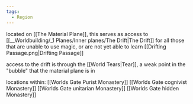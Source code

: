 ```yaml
---
tags:
  - Region
---
```

located on [[The Material Plane]], this serves as access to [[__Worldbuilding/_1 Planes/Inner planes/The Drift|The Drift]] for all those that are unable to use magic, or are not yet able to learn [[Drifting Passage.png|Drifting Passage]]

access to the drift is through the [[World Tears|Tear]], a weak point in the "bubble" that the material plane is in

locations within:
[[Worlds Gate Purist Monastery]]
[[Worlds Gate cognivist Monastery]]
[[Worlds Gate unitarian Monastery]]
[[Worlds Gate hidden Monastery]]